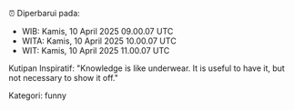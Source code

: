 ⏰ Diperbarui pada:
- WIB: Kamis, 10 April 2025 09.00.07 UTC
- WITA: Kamis, 10 April 2025 10.00.07 UTC
- WIT: Kamis, 10 April 2025 11.00.07 UTC

Kutipan Inspiratif:
"Knowledge is like underwear. It is useful to have it, but not necessary to show it off."


Kategori: funny


